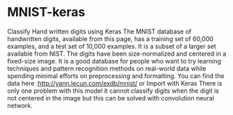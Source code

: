 # MNIST-keras
Classify Hand written digits using Keras
The MNIST database of handwritten digits, available from this page, has a training set of 60,000 examples, and a test set of 10,000 examples. It is a subset of a larger set available from NIST. The digits have been size-normalized and centered in a fixed-size image. 
It is a good database for people who want to try learning techniques and pattern recognition methods on real-world data while spending minimal efforts on preprocessing and formatting. 
You can find the data here :http://yann.lecun.com/exdb/mnist/
or Import with Keras
There is only one problem with this model it cannot classify digits when the digit is not centered in the image but this can be solved with convolution neural network.
